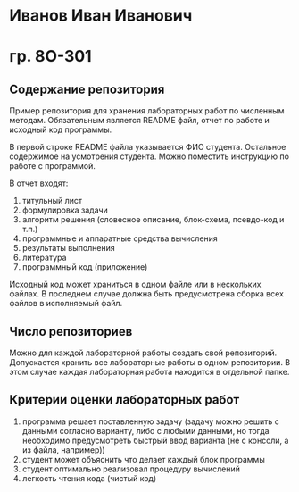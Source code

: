 # Иванов Иван Иванович
# гр. 8О-301

## Содержание репозитория 

Пример репозитория для хранения лабораторных работ по численным методам. Обязательным является README файл, отчет по работе и исходный код программы.

В первой строке README файла указывается ФИО студента. Остальное содержимое на усмотрения студента. Можно поместить инструкцию по работе с программой.

В отчет входят:
1) титульный лист
2) формулировка задачи
3) алгоритм решения (словесное описание, блок-схема, псевдо-код и т.п.)
4) программные и аппаратные средства вычисления
6) результаты выполнения
7) литература
8) программный код (приложение)

Исходный код может храниться в одном файле или в нескольких файлах. В последнем случае должна быть предусмотрена сборка всех файлов в исполняемый файл.

## Число репозиториев
Можно для каждой лабораторной работы создать свой репозиторий.
Допускается хранить все лабораторные работы в одном репозитории. В этом случае каждая лабораторная работа находится в отдельной папке.

## Критерии оценки лабораторных работ
1) программа решает поставленную задачу (задачу можно решить с данными согласно варианту, либо с любыми данными, но тогда необходимо предусмотреть быстрый ввод варианта (не с консоли, а из файла, например))
2) студент может объяснить что делает каждый блок программы
3) студент оптимально реализовал процедуру вычислений
4) легкость чтения кода (чистый код)


